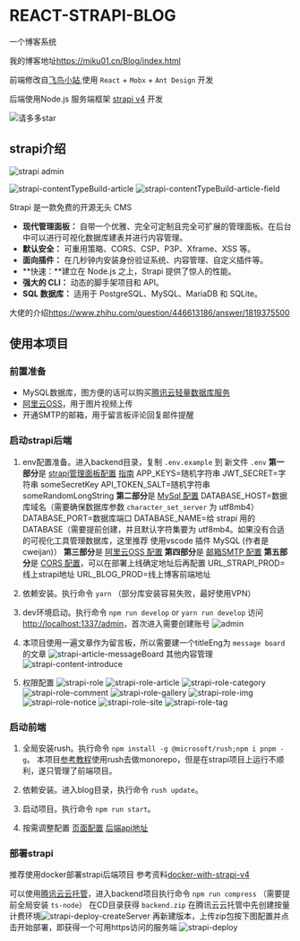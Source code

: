# REACT-STRAPI-BLOG

一个博客系统

我的博客地址<https://miku01.cn/Blog/index.html>

前端修改自[飞鸟小站](https://github.com/lzxjack/react-blog),使用 `React` + `Mobx` + `Ant Design` 开发

后端使用Node.js 服务端框架 [strapi v4](https://github.com/strapi/strapi) 开发

![请多多star](https://encrypted-tbn0.gstatic.com/images?q=tbn:ANd9GcRUtDe8bJD9qRSq1XDbUMZ1T5D7okvEwdPjTQ&usqp=CAU)

## strapi介绍

![strapi admin](https://raw.githubusercontent.com/strapi/strapi/0bcebf77b37182fe021cb59cc19be8f5db4a18ac/public/assets/administration_panel.png)

![strapi-contentTypeBuild-article](https://cdn.jsdelivr.net/gh/weilaiqishi/mymarkdownpicture/react-strapi-blog/strapi-contentTypeBuild-article.png)
![strapi-contentTypeBuild-article-field](https://cdn.jsdelivr.net/gh/weilaiqishi/mymarkdownpicture/react-strapi-blog/strapi-contentTypeBuild-article-field.png)

Strapi 是一款免费的开源无头 CMS

- **现代管理面板：** 自带一个优雅、完全可定制且完全可扩展的管理面板。在后台中可以进行可视化数据库建表并进行内容管理。
- **默认安全：** 可重用策略、CORS、CSP、P3P、Xframe、XSS 等。
- **面向插件：** 在几秒钟内安装身份验证系统、内容管理、自定义插件等。
- **快速：**建立在 Node.js 之上，Strapi 提供了惊人的性能。
- **强大的 CLI：** 动态的脚手架项目和 API。
- **SQL 数据库：** 适用于 PostgreSQL、MySQL、MariaDB 和 SQLite。

大佬的介绍<https://www.zhihu.com/question/446613186/answer/1819375500>

## 使用本项目

### 前置准备

- MySQL数据库，图方便的话可以购买[腾讯云轻量数据库服务](https://buy.cloud.tencent.com/lighthousedb)
- [阿里云OSS](https://oss.console.aliyun.com/overview)，用于图片视频上传
- 开通SMTP的邮箱，用于留言板评论回复邮件提醒

### 启动strapi后端

1. env配置准备。进入backend目录，复制 `.env.example` 到 新文件 `.env`
**第一部分**是 [strapi管理面板配置](./backend/config/admin.js)
[指南](https://docs.strapi.io/developer-docs/latest/setup-deployment-guides/configurations/required/admin-panel.html#available-options)
APP_KEYS=随机字符串
JWT_SECRET=字符串 someSecretKey
API_TOKEN_SALT=随机字符串 someRandomLongString
**第二部分**是 [MySql 配置](./backend/config/database.js)
DATABASE_HOST=数据库域名（需要确保数据库参数 `character_set_server` 为 utf8mb4）
DATABASE_PORT=数据库端口
DATABASE_NAME=给 strapi 用的DATABASE（需要提前创建，并且默认字符集要为 utf8mb4。如果没有合适的可视化工具管理数据库，这里推荐 使用vscode 插件 MySQL (作者是cweijan)）
**第三部分**是 [阿里云OSS 配置](./backend/config/plugin.js)
**第四部分**是 [邮箱SMTP 配置](./backend/config/plugin.js)
**第五部分**是 [CORS 配置](./backend/config/middlewares.js)，可以在部署上线确定地址后再配置
URL_STRAPI_PROD=线上strapi地址
URL_BLOG_PROD=线上博客前端地址

2. 依赖安装。执行命令 `yarn` （部分库安装容易失败，最好使用VPN）

3. dev环境启动。执行命令 `npm run develop` or `yarn run develop`
访问<http://localhost:1337/admin>，首次进入需要创建账号
![admin](https://p1-juejin.byteimg.com/tos-cn-i-k3u1fbpfcp/dcb7dc1acf5b433f82705e0215d303ce~tplv-k3u1fbpfcp-zoom-in-crop-mark:1304:0:0:0.awebp)

4. 本项目使用一遍文章作为留言板，所以需要建一个titleEng为 `message board` 的文章
![strapi-article-messageBoard](https://cdn.jsdelivr.net/gh/weilaiqishi/mymarkdownpicture/react-strapi-blog/strapi-article-messageBoard.png)
其他内容管理
![strapi-content-introduce](https://cdn.jsdelivr.net/gh/weilaiqishi/mymarkdownpicture/react-strapi-blog/strapi-content-introduce.png)

5. 权限配置
![strapi-role](https://cdn.jsdelivr.net/gh/weilaiqishi/mymarkdownpicture/react-strapi-blog/strapi-role.png)
![strapi-role-article](https://cdn.jsdelivr.net/gh/weilaiqishi/mymarkdownpicture/react-strapi-blog/strapi-role-article.png)
![strapi-role-category](https://cdn.jsdelivr.net/gh/weilaiqishi/mymarkdownpicture/react-strapi-blog/strapi-role-category.png)
![strapi-role-comment](https://cdn.jsdelivr.net/gh/weilaiqishi/mymarkdownpicture/react-strapi-blog/strapi-role-comment.png)
![strapi-role-gallery](https://cdn.jsdelivr.net/gh/weilaiqishi/mymarkdownpicture/react-strapi-blog/strapi-role-gallery.png)
![strapi-role-img](https://cdn.jsdelivr.net/gh/weilaiqishi/mymarkdownpicture/react-strapi-blog/strapi-role-img.png)
![strapi-role-notice](https://cdn.jsdelivr.net/gh/weilaiqishi/mymarkdownpicture/react-strapi-blog/strapi-role-notice.png)
![strapi-role-site](https://cdn.jsdelivr.net/gh/weilaiqishi/mymarkdownpicture/react-strapi-blog/strapi-role-site.png)
![strapi-role-tag](https://cdn.jsdelivr.net/gh/weilaiqishi/mymarkdownpicture/react-strapi-blog/strapi-role-tag.png)

### 启动前端

1. 全局安装rush。执行命令 `npm install -g @microsoft/rush;npm i pnpm -g`。
本项目[参考教程](https://juejin.cn/post/7034475702309093407)使用rush去做monorepo，但是在strapi项目上运行不顺利，遂只管理了前端项目。

2. 依赖安装。进入blog目录，执行命令 `rush update`。

3. 启动项目。执行命令 `npm run start`。

4. 按需调整配置
[页面配置](./blog/src/utils/constant.ts)
[后端api地址](./blog/start.js)

### 部署strapi

推荐使用docker部署strapi后端项目
参考资料[docker-with-strapi-v4](https://blog.dehlin.dev/docker-with-strapi-v4)

可以使用[腾讯云云托管](https://console.cloud.tencent.com/tcb/service?rid=4)，进入backend项目执行命令 `npm run compress` （需要提前全局安装 `ts-node`） 在CD目录获得 `backend.zip`
在腾讯云云托管中先创建按量计费环境![strapi-deploy-createServer](https://cdn.jsdelivr.net/gh/weilaiqishi/mymarkdownpicture/react-strapi-blog/strapi-deploy-createServer.png)
再新建版本，上传zip包按下图配置并点击开始部署，即获得一个可用https访问的服务端
![strapi-deploy](https://cdn.jsdelivr.net/gh/weilaiqishi/mymarkdownpicture/react-strapi-blog/strapi-deploy.png)
